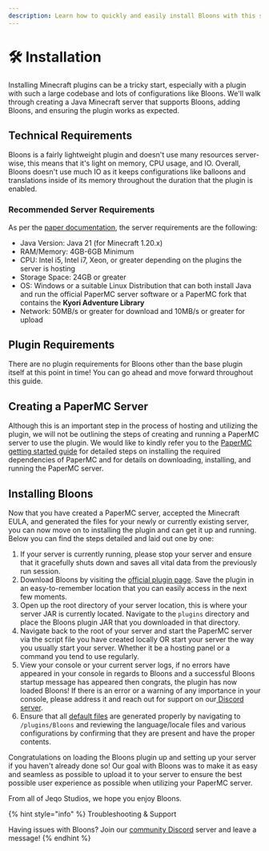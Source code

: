 ```yaml
---
description: Learn how to quickly and easily install Bloons with this step-by-step guide.
---
```


# 🛠️ Installation

Installing Minecraft plugins can be a tricky start, especially with a plugin with such a large codebase and lots of configurations like Bloons. We'll walk through creating a Java Minecraft server that supports Bloons, adding Bloons, and ensuring the plugin works as expected.

## Technical Requirements

Bloons is a fairly lightweight plugin and doesn't use many resources server-wise, this means that it's light on memory, CPU usage, and IO. Overall, Bloons doesn't use much IO as it keeps configurations like balloons and translations inside of its memory throughout the duration that the plugin is enabled.

### Recommended Server Requirements

As per the [paper documentation](https://docs.papermc.io/paper/getting-started), the server requirements are the following:

* Java Version: Java 21 (for Minecraft 1.20.x)
* RAM/Memory: 4GB-6GB Minimum
* CPU: Intel i5, Intel i7, Xeon, or greater depending on the plugins the server is hosting
* Storage Space: 24GB or greater
* OS: Windows or a suitable Linux Distribution that can both install Java and run the official PaperMC server software or a PaperMC fork that contains the **Kyori Adventure Library**
* Network: 50MB/s or greater for download and 10MB/s or greater for upload

## Plugin Requirements

There are no plugin requirements for Bloons other than the base plugin itself at this point in time! You can go ahead and move forward throughout this guide.

## Creating a PaperMC Server

Although this is an important step in the process of hosting and utilizing the plugin, we will not be outlining the steps of creating and running a PaperMC server to use the plugin. We would like to kindly refer you to the [PaperMC getting started guide](https://docs.papermc.io/paper/getting-started) for detailed steps on installing the required dependencies of PaperMC and for details on downloading, installing, and running the PaperMC server.

## Installing Bloons

Now that you have created a PaperMC server, accepted the Minecraft EULA, and generated the files for your newly or currently existing server, you can now move on to installing the plugin and can get it up and running. Below you can find the steps detailed and laid out one by one:

1. If your server is currently running, please stop your server and ensure that it gracefully shuts down and saves all vital data from the previously run session.
2. Download Bloons by visiting the [official plugin page](https://jeqo.net/bloons). Save the plugin in an easy-to-remember location that you can easily access in the next few moments.
3. Open up the root directory of your server location, this is where your server JAR is currently located. Navigate to the `plugins` directory and place the Bloons plugin JAR that you downloaded in that directory.
4. Navigate back to the root of your server and start the PaperMC server via the script file you have created locally OR start your server the way you usually start your server. Whether it be a hosting panel or a command you tend to use regularly.&#x20;
5. View your console or your current server logs, if no errors have appeared in your console in regards to Bloons and a successful Bloons startup message has appeared then congrats, the plugin has now loaded Bloons! If there is an error or a warning of any importance in your console, please address it and reach out for support on our[ Discord server](https://jeqo.net/discord).
6. Ensure that all [default files](default-files/) are generated properly by navigating to `/plugins/Bloons` and reviewing the language/locale files and various configurations by confirming that they are present and have the proper contents.

Congratulations on loading the Bloons plugin up and setting up your server if you haven't already done so! Our goal with Bloons was to make it as easy and seamless as possible to upload it to your server to ensure the best possible user experience as possible when utilizing your PaperMC server.

From all of Jeqo Studios, we hope you enjoy Bloons.

{% hint style="info" %}
Troubleshooting & Support

Having issues with Bloons? Join our [community Discord](https://jeqo.net/discord) server and leave a message!
{% endhint %}
